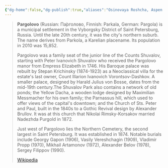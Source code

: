```yaml
---
{"dg-home":false,"dg-publish":true,"aliases":"Osinovaya Roshcha, Aspen Grove, The E. I. Lopukhina, Levashov, Viazemsky, E I Lopukhina, EI Lopukhina, E.I. Lopukhina, Па́рголово, Pargola, Pargolovo, Parkala","locations":"Vyborgsky District, Saint Petersburg","tag":null,"date":null,"location":[60.109749,30.254259],"title":"Osinovaya Roshcha, Pargolovo, Saint Petersburg, Northwestern Federal District, 194902, Russia","permalink":"/maps/osinovaya-roshcha-pargolovo-saint-petersburg-northwestern-federal-district-194902-russia/","dgHomeLink":true,"dgPassFrontmatter":true}
---
```



> **Pargolovo** (Russian: Па́рголово, Finnish: Parkala, German: Pargola) is a municipal settlement in the Vyborgsky District of Saint Petersburg, Russia. Until the late 20th century, it was the city's northern suburb. The name derives from Parkola, a Karelian placename. Its population in 2010 was 15,852.
>
> Pargolovo was a family seat of the junior line of the Counts Shuvalov, starting with Peter Ivanovich Shuvalov who received the Pargolovo manor from Empress Elizabeth in 1746. His Baroque palace was rebuilt by Stepan Krichinsky (1874-1923) as a Neoclassical villa for the estate's last owner, Count Illarion Ivanovich Vorontsov-Dashkov. A smaller palace, designed by Harald Julius von Bosse, dates from the mid-19th century.The Shuvalov Park also contains a network of old ponds; the Yellow Dacha, a wooden lodge designed by Maximilian Messmacher for his own family; the Parnassus hill, which used to offer views of the capital's downtown; and the Church of Sts. Peter and Paul, built in the 1840s to a Gothic Revival design by Alexander Brullov. It was at this church that Nikolai Rimsky-Korsakov married Nadezhda Purgold in 1872.
>
> Just west of Pargolovo lies the Northern Cemetery, the second largest in Saint Petersburg. It was established in 1874. Notable burials include Georgy Gapon (1906), Vasily Vereshchagin (1909), Vladimir Propp (1970), Mikhail Artamonov (1972), Alexander Belov (1978), Sergey Filippov (1990).
>
> [Wikipedia](https://en.wikipedia.org/wiki/Pargolovo)
